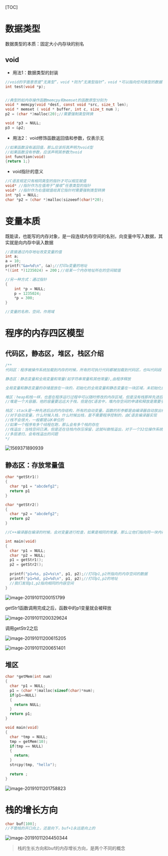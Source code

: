 [TOC]

# 数据类型

数据类型的本质：固定大小内存块的别名

## void

* 用法1：数据类型的封装

```c
//void的字面意思是“无类型”，void *则为“无类型指针”，void *可以指向任何类型的数据
int test(void *p);


//典型的如内存操作函数memcpy和memset的函数原型分别为
void * memcpy(void *dest, const void *src, size_t len);
void * memset ( void * buffer, int c, size_t num );
p2 = (char *)malloc(20);//需要强制类型转换

void *p3 = NULL;
p3 = &p2;
```

*  用法2：  void修饰函数返回值和参数，仅表示无

```c
//如果函数没有返回值，那么应该将其声明为void型
//如果函数没有参数，应该声明其参数为void
int function(void)
{return 1;}
```

* void指针的意义

```c
//C语言规定只有相同类型的指针才可以相互赋值
void* //指针作为左值用于“接收”任意类型的指针
void* //指针作为右值赋值给其它指针时需要强制类型转换
int *p1 = NULL;
char *p2 = (char *)malloc(sizoeof(char)*20);
```



# 变量本质

既能读，也能写的内存对象，是一段连续内存空间的名别，向变量中写入数据，其实就是向内存中装入数据

```c
//直接通过内存地址改变变量的值
int a;
a = 10;
printf("&a=%d\n", &a);//打印a变量的地址
*((int *)1235024) = 200；//给某一个内存地址所在的空间赋值

//另一种方式：通过指针 
{
	int *p = NULL;
	p = 1235024;
	*p = 300;
}

//变量的名称，空间，作用域
```



# 程序的内存四区模型

## 代码区，静态区，堆区，栈区介绍

```c
/**
代码区：程序被操作系统加载到内存的时候，所有的可执行代码都被加载到代码区，也叫代码段（指令），这块内存是不可以在运行期间修改的

静态区：静态变量和全局变量和常量(如字符串常量和其他常量),由程序释放

全局变量和静态变量的存储是放在一块的，初始化的全局变量和静态变量在一块区域，未初始化的全局变量和未初始化的静态变量在相邻的另一块区域

堆区：heap和栈一样，也是在程序运行过程中可以随时修改的内存区域，但是没有栈那样先进后出的顺序
//堆是一个大容器，他的容量要远远大于栈，但是在C语言中，堆内存空间的申请和释放是需要手动通过代码来完成的

栈区：stack是一种先进后出的内存结构，所有的自动变量，函数的形参都是由编译器自动放出栈中，当一个自动变量超出其作用域时，自动从栈中弹出
//对于自动变量，什么时候入栈，什么时候出栈，是不需要程序控制的，由C语言编译器实现
//栈不会很大，一般都是以K单位的
//如果一个程序有多个线程在跑，那么会有多个栈的存在
//栈溢出：当栈空间已满，但是还在往栈内存压保留，这就叫做栈溢出，对于一个32位操作系统，最大管理4G内存，其中1G是给操作系统自己用，剩下的3G都是给用户程序的，一个用户程序理论上可以使用3G的内存空间
//多层递归，会有栈溢出的问题
*/
```

![1569371890939](https://github.com/chenyansong1/note/blob/master/images/c_languge/1569371890939.png?raw=true)



## 静态区：存放常量值

```c
char *getStr1()
{
  char *p1 = "abcdefg2";
  return p1
}

char *getStr2()
{
  char *p2 = "abcdefg2";
  return p2
}

//C++编译器在编译的时候，会对变量进行检查，如果是相同的常量，那么让他们指向同一块内存地址

int main(void)
{
  char *p1 = NULL;
  char *p2 = NULL;
  p1 = getStr1();
  p2 = getStr2();
  
  printf("p1=%s, p2=%s\n", p1, p2);//打印p1,p2所指向的内存空间的数据
  printf("p1=%d, p2=%d\n", p1, p2);//打印p1,p2的地址
  //我们发现p1,p2指向相同的内容空间
}
```

![image-20191011200151799](/Users/chenyansong/Documents/note/images/c++/image-20191011200151799.png)

getStr1函数调用完成之后，函数中的p1变量就会被释放

![image-20191011200329624](/Users/chenyansong/Documents/note/images/c++/image-20191011200329624.png)

调用getStr2之后

![image-20191011200615205](/Users/chenyansong/Documents/note/images/c++/image-20191011200615205.png)

![image-20191011200651401](/Users/chenyansong/Documents/note/images/c++/image-20191011200651401.png)

## 堆区

```c
char *getMem(int num)
{
  char *p1 = NULL;
  p1 = (char *)malloc(sizeof(char)*num);
  if(p1==NULL)
  {
    return NULL;
  }
  return p1;
}

void main(void)
{
  char *tmp = NULL;
  tmp = getMem(10);
  if(tmp == NULL)
  {
    return;
  }
  strcpy(tmp, "hello");
  
  return ;
}
```

![image-20191011201758823](/Users/chenyansong/Documents/note/images/c++/image-20191011201758823.png)

# 栈的增长方向

```c
char buf[100];
//不管栈的开口向上，还是向下，buf+1永远是向上的
```

![image-20191011204450344](/Users/chenyansong/Documents/note/images/c++/image-20191011204450344.png)

> 栈的生长方向和buf的内存增长方向，是两个不同的概念

